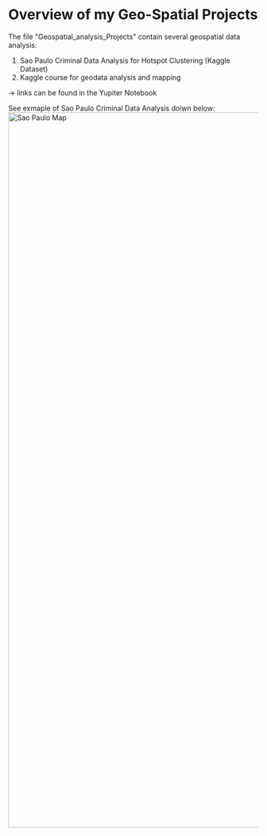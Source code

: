 # Overview of my Geo-Spatial Projects

The file "Geospatial_analysis_Projects" contain several geospatial data analysis: 
1) Sao Paulo Criminal Data Analysis for Hotspot Clustering (Kaggle Dataset)
2) Kaggle course for geodata analysis and mapping

-> links can be found in the Yupiter Notebook


See exmaple of Sao Paulo Criminal Data Analysis doiwn below:
<img width="1440" alt="Sao Paulo Map" src="https://github.com/user-attachments/assets/672c6ef8-35e0-49f8-9d33-6296924122f5" />

